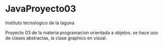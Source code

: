 # JavaProyecto03

Instituto tecnologico de la laguna

Proyecto 03 de la materia programacion orientada a objetos.
se hace uso de clases abstractas, la clase graphics en visual.

